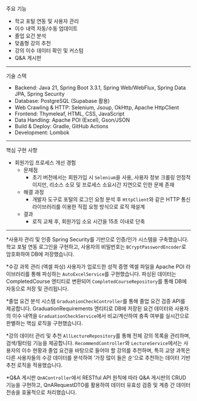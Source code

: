 주요 기능
   * 학교 포털 연동 및 사용자 관리
   * 이수 내역 자동/수동 업데이트
   * 졸업 요건 분석
   * 맞춤형 강의 추천
   * 강의 이수 데이터 확인 및 커스텀
   * Q&A 게시판
---
기술 스택
   * Backend: Java 21, Spring Boot 3.3.1, Spring Web/WebFlux, Spring Data JPA, Spring Security
   * Database: PostgreSQL (Supabase 활용)
   * Web Crawling & HTTP: Selenium, Jsoup, OkHttp, Apache HttpClient
   * Frontend: Thymeleaf, HTML, CSS, JavaScript
   * Data Handling: Apache POI (Excel), Gson/JSON
   * Build & Deploy: Gradle, GitHub Actions
   * Development: Lombok
---
핵심 구현 사항
* 회원가입 프로세스 개선 경험
    * 문제점
       * 초기 버전에서는 회원가입 시 `Selenium`을 사용, 사용자 정보 크롤링
         안정적이지만, 리소스 소모 및 프로세스 소요시간 지연으로 인한 문제 존재
    * 해결 과정
       * 개발자 도구로 포털의 로그인 요청 분석 후 `HttpClient`와 같은 HTTP 통신
         라이브러리를 이용한 직접 요청 방식으로 로직 재설계
     * 결과
       * 로직 교체 후, 회원가입 소요 시간을 15초 이내로 단축
---

  *사용자 관리 및 인증
  Spring Security를 기반으로 인증/인가 시스템을 구축했습니다. 
  학교 포털 연동 로그인을 구현하고, 사용자의 비밀번호는 `BCryptPasswordEncoder`로 암호화하여 DB에 저장했습니다.

  *수강 과목 관리 (엑셀 파싱)
  사용자가 업로드한 성적 증명 엑셀 파일을 Apache POI 라이브러리를 통해 파싱하는 `AutoExcelService`를
  구현했습니다. 파싱된 데이터는 CompletedCourse 엔티티로 변환되어 `CompletedCourseRepository`를 통해 DB에
  자동으로 저장 및 관리됩니다.
  
  *졸업 요건 분석 시스템
  `GraduationCheckController`를 통해 졸업 요건 검증 API를 제공합니다. 
  GraduationRequirements 엔티티로 DB에 저장된 요건 데이터와 
  사용자의 이수 내역을 `GraduationCheckService`에서 비교/계산하여 충족 여부를
  실시간으로 판별하는 핵심 로직을 구현했습니다.

  *강의 데이터 관리 및 추천
  `AllLectureRepository`를 통해 전체 강의 목록을 관리하며, 검색/필터링 기능을 제공합니다.
  `RecommendController`와 `LectureService`에서는 사용자의 이수 현황과 졸업 요건을 바탕으로 들어야 할 강의를
  추천하며, 특히 교양 과목은 다른 사용자들의 수강 데이터를 분석하여 '가장 많이 들은 순'으로 추천하는 데이터
  기반 추천 로직을 적용했습니다.

  *Q&A 게시판
  `QnAController`에서 RESTful API 원칙에 따라 Q&A 게시판의 CRUD 기능을 구현하고, QnARequestDTO를 활용하여
  데이터 유효성 검증 및 계층 간 데이터 전송을 효율적으로 처리했습니다.
